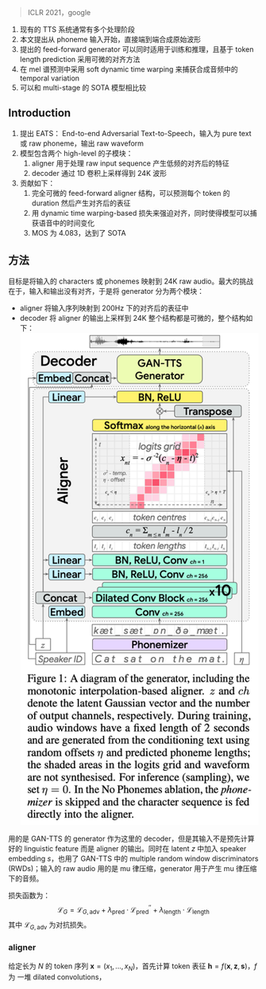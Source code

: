> ICLR 2021，google

1. 现有的 TTS 系统通常有多个处理阶段
2. 本文提出从 phoneme 输入开始，直接端到端合成原始波形
3. 提出的 feed-forward generator 可以同时适用于训练和推理，且基于 token length prediction 采用可微的对齐方法
4. 在 mel 谱预测中采用 soft dynamic time warping 来捕获合成音频中的  temporal variation
5. 可以和 multi-stage 的 SOTA 模型相比较

## Introduction

1. 提出 EATS： End-to-end Adversarial Text-to-Speech，输入为  pure text 或 raw phoneme，输出 raw waveform
2. 模型包含两个 high-level 的子模块：
	1. aligner 用于处理 raw input sequence 产生低频的对齐后的特征
	2. decoder 通过 1D 卷积上采样得到 24K 波形
3. 贡献如下：
	1. 完全可微的 feed-forward aligner 结构，可以预测每个 token 的 duration 然后产生对齐后的表征
	2. 用 dynamic time warping-based 损失来强迫对齐，同时使得模型可以捕获语音中的时间变化
	3. MOS 为 4.083，达到了 SOTA

## 方法

目标是将输入的 characters 或 phonemes 映射到 24K raw audio。最大的挑战在于，输入和输出没有对齐，于是将 generator 分为两个模块：
+ aligner 将输入序列映射到 200Hz 下的对齐后的表征中
+ decoder 将 aligner 的输出上采样到 24K
整个结构都是可微的，整个结构如下：
![](image/Pasted%20image%2020240119172828.png)

用的是 GAN-TTS 的 generator 作为这里的 decoder，但是其输入不是预先计算好的 linguistic feature 而是 aligner 的输出。同时在 latent $z$ 中加入 speaker embedding $s$，也用了 GAN-TTS 中的  multiple random window discriminators (RWDs)；输入的 raw audio 用的是 mu 律压缩，generator 用于产生 mu 律压缩下的音频。

损失函数为：
$$\mathcal{L}_G=\mathcal{L}_{G,\mathrm{adv}}+\lambda_{\mathrm{pred}}\cdot\mathcal{L}_{\mathrm{pred}}^{\prime\prime}+\lambda_{\mathrm{length}}\cdot\mathcal{L}_{\mathrm{length}}$$
其中 $\mathcal{L}_{G,\mathrm{adv}}$ 为对抗损失。

### aligner
 
给定长为 $N$ 的 token 序列 $\textbf{x}=(x_1,\ldots,x_N)$，首先计算 token 表征 $\mathbf{h}=f(\mathbf{x},\mathbf{z},\mathbf{s})$，$f$ 为 一堆  dilated convolutions，
